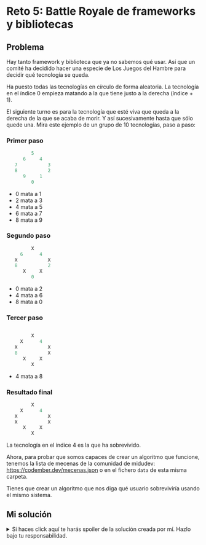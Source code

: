 # Reto 5: Battle Royale de frameworks y bibliotecas

## Problema

Hay tanto framework y biblioteca que ya no sabemos qué usar. Así que un comité ha decidido hacer una especie de Los Juegos del Hambre para decidir qué tecnología se queda.

Ha puesto todas las tecnologías en círculo de forma aleatoria. La tecnología en el índice 0 empieza matando a la que tiene justo a la derecha (índice + 1).

El siguiente turno es para la tecnología que esté viva que queda a la derecha de la que se acaba de morir. Y así sucesivamente hasta que sólo quede una. Mira este ejemplo de un grupo de 10 tecnologías, paso a paso:

### Primer paso

```js
         5
      6     4
   7           3
   8           2
      9     1
         0
```

- 0 mata a 1
- 2 mata a 3
- 4 mata a 5
- 6 mata a 7
- 8 mata a 9

### Segundo paso

```js
         X
     6      4
   X           X
   8           2
      X     X
         0
```

- 0 mata a 2
- 4 mata a 6
- 8 mata a 0

### Tercer paso

```js

         X
     X      4
   X           X
   8           X
      X     X
         X
```

- 4 mata a 8

### Resultado final

```js
         X
     X      4
   X           X
   X           X
      X     X
         X
```

La tecnología en el índice 4 es la que ha sobrevivido.

Ahora, para probar que somos capaces de crear un algoritmo que funcione, tenemos la lista de mecenas de la comunidad de midudev: <https://codember.dev/mecenas.json> o en el fichero `data` de esta misma carpeta.

Tienes que crear un algoritmo que nos diga qué usuario sobreviviría usando el mismo sistema.

## Mi solución

<details>
<summary>Si haces click aquí te harás spoiler de la solución creada por mí. Hazlo bajo tu responsabilidad.</summary>

Generalmente resuelvo los problemas de la manera más obvia, y no me paro a optimizarlos, a no ser que sea necesario. A diferencia de los anteriores challenge, en este he querido hacerlo de una manera más eficiente. Ya que la manera obvia, que sería almacenando los índices de los mecenas que sobreviven en un array, y luego eliminarlos del array era confusa con tanto bucle.

He tomado prestada la función `filter` de JS y la he llamado `ArrayFilter`. Para el que no la conozca, esta función recibe un array y una función que recibe el índice y el elemento del array. La función lambda devuelve un booleano que indica si el elemento debe permanecer en el array o no. La función `ArrayFilter` devuelve un nuevo array con los elementos que no han sido eliminados.

Y después de eso he examinado el problema, de tal forma que he encontrado dos casos:

1. Si el número de mecenas es par, mueren todos los mecenas pares.
2. Si el número de mecenas es impar, mueren todos los mecenas pares, y después, el primer mecenas.

Es muy importante el orden en el segundo caso, ya que si se ejecuta al revés, primero moriría el primero (0), y después los impares.

```go
func ReadJson(path string) ([]string, error) {
 f, err := os.Open(path)
 if err != nil {
  return nil, err
 }

 var patrons []string
 err = json.NewDecoder(f).Decode(&patrons)

 return patrons, err
}

func ArrayFilter(arr []int, fn func(i int, el int) bool) []int {
 var n = 0
 for i, el := range arr {
  if fn(i, el) {
   arr[n] = el
   n++
  }
 }

 return arr[:n]
}

func ArrayIndexes(arr []string) []int {
 arrIndexes := make([]int, len(arr))

 for i := range arr {
  arrIndexes[i] = i
 }

 return arrIndexes
}

func main() {
 patrons, err := ReadJson("data")
 if err != nil {
  panic(err)
 }
 patronsIndexes := ArrayIndexes(patrons)

 for len(patronsIndexes) > 1 {
  isEven := len(patronsIndexes)%2 == 0

  patronsIndexes = ArrayFilter(patronsIndexes, func(i int, el int) bool {
   return i%2 == 0
  })

  if !isEven {
   patronsIndexes = patronsIndexes[1:]
  }
 }

 fmt.Printf("submit %s-%d\n", patrons[patronsIndexes[0]], patronsIndexes[0])
}
```

</details>

